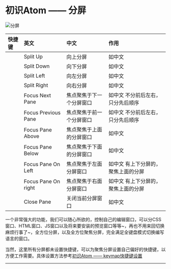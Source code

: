 
# 初识Atom —— 分屏

![][1]

| 快捷键 | 英文 | 中文 | 作用 |
| :----- | :---- | :----- | :----- |
|  | Split Up | 向上分屏 | 如中文 |
|  | Split Down | 向下分屏 | 如中文 |
|  | Split Left | 向左分屏 | 如中文 |
|  | Split Right | 向右分屏 | 如中文 |
|  | Focus Next Pane | 焦点聚焦于下一个分屏窗口 | 如中文 不分前后左右，只分先后顺序 |
|  | Focus Previous Pane | 焦点聚焦于前一个分屏窗口 | 如中文 不分前后左右，只分先后顺序 |
|  | Focus Pane Above | 焦点聚焦于上面的分屏窗口 | 如中文 |
|  | Focus Pane Below | 焦点聚焦于下面的分屏窗口 | 如中文 |
|  | Focus Pane On Left | 焦点聚焦于左面分屏窗口 | 如中文 有上下分屏的，聚焦上面的分屏 |
|  | Focus Pane On right | 焦点聚焦于右面分屏窗口 | 如中文 有上下分屏的，聚焦上面的分屏 |
|  | Close Pane | 关闭当前分屏窗口 | 如中文 |

一个非常强大的功能，我们可以随心所欲的，控制自己的编辑窗口，可以分CSS窗口、HTML窗口、JS窗口以及将来要安装的预览窗口等等~，再也不用来回切换麻烦行事了~，全方位分屏，以及全方位聚焦分屏，完全满足全键盘模式切换编写语言的窗口。

当然，这里所有分屏都未设置快捷键，可以为聚焦分屏设置自己偏好的快捷键，以方便工作需要。具体设置方法参考[初识Atom —— keymap快捷键设置][2]


***

[1]:https://github.com/kaivin/atom/raw/master/images/pane/pane.png "分屏"
[2]:/keymap.md "快捷键设置"
